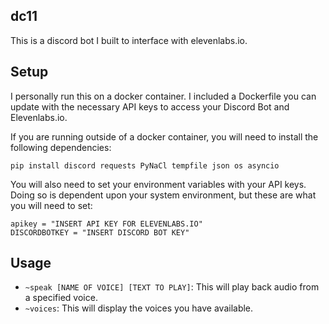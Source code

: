 ## dc11
This is a discord bot I built to interface with elevenlabs.io.

## Setup
I personally run this on a docker container. I included a Dockerfile you can update with the necessary API keys to access your Discord Bot and Elevenlabs.io.

If you are running outside of a docker container, you will need to install the following dependencies:
```
pip install discord requests PyNaCl tempfile json os asyncio
```
You will also need to set your environment variables with your API keys. Doing so is dependent upon your system environment, but these are what you will need to set:
```
apikey = "INSERT API KEY FOR ELEVENLABS.IO"
DISCORDBOTKEY = "INSERT DISCORD BOT KEY"
```
## Usage
- `~speak [NAME OF VOICE] [TEXT TO PLAY]`: This will play back audio from a specified voice.
- `~voices`: This will display the voices you have available.

